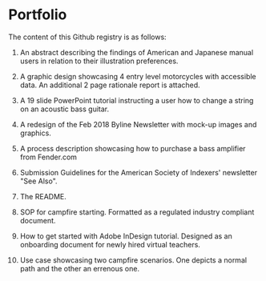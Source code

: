 # Portfolio

The content of this Github registry is as follows:

1) An abstract describing the findings of American and Japanese manual users in relation to their illustration preferences. 

2) A graphic design showcasing 4 entry level motorcycles with accessible data. An additional 2 page rationale report is attached.

3) A 19 slide PowerPoint tutorial instructing a user how to change a string on an acoustic bass guitar. 

4) A redesign of the Feb 2018 Byline Newsletter with mock-up images and graphics.

5) A process description showcasing how to purchase a bass amplifier from Fender.com

6) Submission Guidelines for the American Society of Indexers' newsletter "See Also".

7) The README.

8) SOP for campfire starting. Formatted as a regulated industry compliant document.

9) How to get started with Adobe InDesign tutorial. Designed as an onboarding document for newly hired virtual teachers. 

10) Use case showcasing two campfire scenarios. One depicts a normal path and the other an errenous one. 
    
